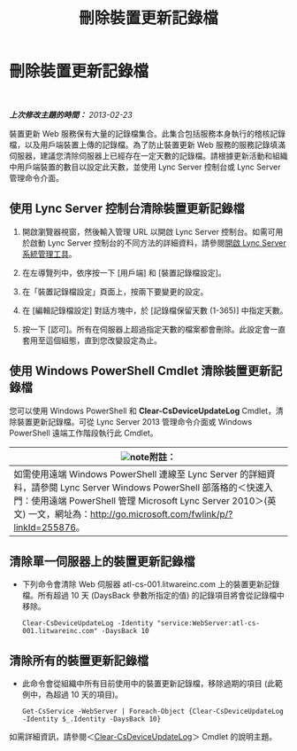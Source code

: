 ﻿---
title: 刪除裝置更新記錄檔
TOCTitle: 刪除裝置更新記錄檔
ms:assetid: 58d4097f-5bbf-4824-a04d-2a6555cd93c3
ms:mtpsurl: https://technet.microsoft.com/zh-tw/library/JJ994039(v=OCS.15)
ms:contentKeyID: 52056112
ms.date: 08/10/2015
mtps_version: v=OCS.15
ms.translationtype: HT
---

# 刪除裝置更新記錄檔

 

_**上次修改主題的時間：** 2013-02-23_

裝置更新 Web 服務保有大量的記錄檔集合。此集合包括服務本身執行的稽核記錄檔，以及用戶端裝置上傳的記錄檔。為了防止裝置更新 Web 服務的服務記錄填滿伺服器，建議您清除伺服器上已經存在一定天數的記錄檔。請根據更新活動和組織中用戶端裝置的數目以設定此天數，並使用 Lync Server 控制台或 Lync Server 管理命令介面。

## 使用 Lync Server 控制台清除裝置更新記錄檔

1.  開啟瀏覽器視窗，然後輸入管理 URL 以開啟 Lync Server 控制台。如需可用於啟動 Lync Server 控制台的不同方法的詳細資料，請參閱[開啟 Lync Server 系統管理工具](lync-server-2013-open-lync-server-administrative-tools.md)。

2.  在左導覽列中，依序按一下 \[用戶端\] 和 \[裝置記錄檔設定\]。

3.  在「裝置記錄檔設定」頁面上，按兩下要變更的設定。

4.  在 \[編輯記錄檔設定\] 對話方塊中，於 \[記錄檔保留天數 (1-365)\] 中指定天數。

5.  按一下 \[認可\]。所有在伺服器上超過指定天數的檔案都會刪除。此設定會一直套用至這個組態，直到您改變設定為止。

## 使用 Windows PowerShell Cmdlet 清除裝置更新記錄檔

您可以使用 Windows PowerShell 和 **Clear-CsDeviceUpdateLog** Cmdlet，清除裝置更新記錄檔。可從 Lync Server 2013 管理命令介面或 Windows PowerShell 遠端工作階段執行此 Cmdlet。

<table>
<thead>
<tr class="header">
<th><img src="images/Gg398811.note(OCS.15).gif" title="note" alt="note" />附註：</th>
</tr>
</thead>
<tbody>
<tr class="odd">
<td>如需使用遠端 Windows PowerShell 連線至 Lync Server 的詳細資料，請參閱 Lync Server Windows PowerShell 部落格的＜快速入門：使用遠端 PowerShell 管理 Microsoft Lync Server 2010＞(英文) 一文，網址為：<a href="http://go.microsoft.com/fwlink/p/?linkid=255876">http://go.microsoft.com/fwlink/p/?linkId=255876</a>。</td>
</tr>
</tbody>
</table>


## 清除單一伺服器上的裝置更新記錄檔

  - 下列命令會清除 Web 伺服器 atl-cs-001.litwareinc.com 上的裝置更新記錄檔。所有超過 10 天 (DaysBack 參數所指定的值) 的記錄項目將會從記錄檔中移除。
    
        Clear-CsDeviceUpdateLog -Identity "service:WebServer:atl-cs-001.litwareinc.com" -DaysBack 10

## 清除所有的裝置更新記錄檔

  - 此命令會從組織中所有目前使用中的裝置更新記錄檔，移除過期的項目 (此範例中，為超過 10 天的項目)。
    
        Get-CsService -WebServer | Foreach-Object {Clear-CsDeviceUpdateLog -Identity $_.Identity -DaysBack 10}

如需詳細資訊，請參閱＜[Clear-CsDeviceUpdateLog](https://docs.microsoft.com/en-us/powershell/module/skype/Clear-CsDeviceUpdateLog)＞ Cmdlet 的說明主題。

